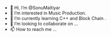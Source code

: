 - 👋 Hi, I’m @SonuMaltiyar
- 👀 I’m interested in Music Production.
- 🌱 I’m currently learning C++ and Block Chain .
- 💞️ I’m looking to collaborate on ...
- 📫 How to reach me ...

<!---
SonuMaltiyar/SonuMaltiyar is a ✨ special ✨ repository because its `README.md` (this file) appears on your GitHub profile.
You can click the Preview link to take a look at your changes.
--->
